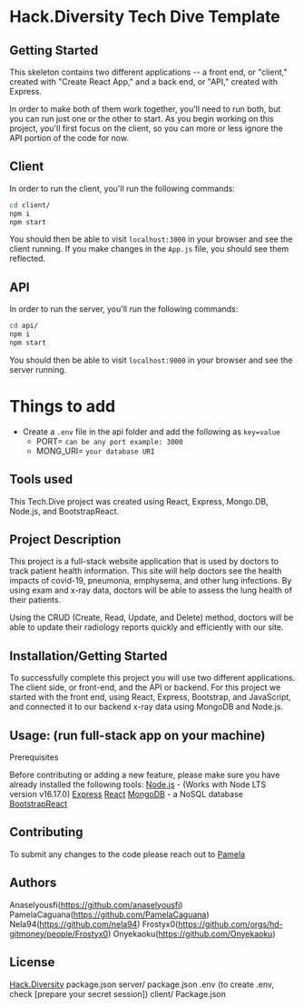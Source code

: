 # Hack.Diversity Tech Dive Template

## Getting Started

This skeleton contains two different applications -- a front end, or "client," created with "Create React App," and a back end, or "API," created with Express. 

In order to make both of them work together, you'll need to run both, but you can run just one or the other to start. As you begin working on this project, you'll first focus on the client, so you can more or less ignore the API portion of the code for now.

## Client
In order to run the client, you'll run the following commands:

```bash
cd client/
npm i
npm start
```

You should then be able to visit `localhost:3000` in your browser and see the client running. If you make changes in the `App.js` file, you should see them reflected.

## API
In order to run the server, you'll run the following commands:

```bash
cd api/
npm i
npm start
```

You should then be able to visit `localhost:9000` in your browser and see the server running.

# Things to add
- Create a `.env` file in the api folder and add the following as `key=value` 
  - PORT= `can be any port example: 3000`
  - MONG_URI= `your database URI`
  
## Tools used
This Tech.Dive project was created using React, Express, Mongo.DB, Node.js, and BootstrapReact. 

## Project Description

This project is a full-stack website application that is used by doctors to track patient health information. This site will help doctors see the health impacts of covid-19, pneumonia, emphysema, and other lung infections. By using exam and x-ray data, doctors will be able to assess the lung health of their patients. 

Using the CRUD (Create, Read, Update, and Delete) method, doctors will be able to update their radiology reports quickly and efficiently with our site. 

## Installation/Getting Started

To successfully complete this project you will use two different applications. The client side, or front-end, and the API or backend. For this project we started with the front end, using React, Express, Bootstrap, and JavaScript, and connected it to our backend x-ray data using MongoDB and Node.js. 

## Usage:  (run full-stack app on your machine)
Prerequisites

Before contributing or adding a new feature, please make sure you have already installed the following tools:
[Node.js](https://nodejs.org/en/) - (Works with Node LTS version v16.17.0)
[Express](https://www.npmjs.com/package/express)
[React](https://reactjs.org/docs/getting-started.html)
[MongoDB](https://www.mongodb.com/) - a NoSQL database
[BootstrapReact](https://react-bootstrap.github.io/) 

## Contributing
To submit any changes to the code please reach out to [Pamela](https://github.com/PamelaCaguana) 

## Authors
Anaselyousfi(https://github.com/anaselyousfi)
PamelaCaguana(https://github.com/PamelaCaguana)
Nela94(https://github.com/nela94)
Frostyx0(https://github.com/orgs/hd-gitmoney/people/Frostyx0)
Onyekaoku(https://github.com/Onyekaoku)

## License
[Hack.Diversity](https://www.hackdiversity.com/)
package.json
server/
   package.json
   .env (to create .env, check [prepare your secret session])
client/
   Package.json


